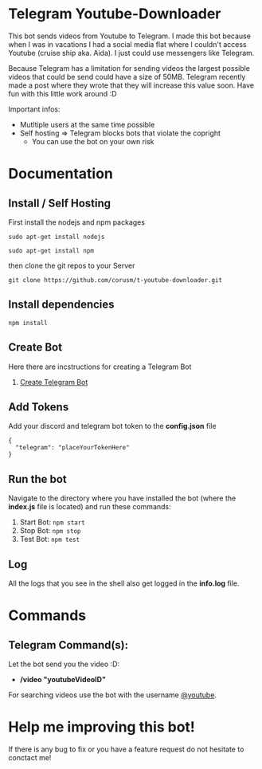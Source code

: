 # Telegram Youtube-Downloader

This bot sends videos from Youtube to Telegram. I made this bot because when I was in vacations I had a social media flat where I couldn't access Youtube (cruise ship aka. Aida). I just could use messengers like Telegram.

Because Telegram has a limitation for sending videos the largest possible videos that could be send could have a size of 50MB. Telegram recently made a post where they wrote that they will increase this value soon.
Have fun with this little work around :D

Important infos:
- Mutltiple users at the same time possible
- Self hosting => Telegram blocks bots that violate the copright
    - You can use the bot on your own risk

# Documentation

## Install / Self Hosting

First install the nodejs and npm packages
```
sudo apt-get install nodejs
```
```
sudo apt-get install npm
```

then clone the git repos to your Server
```
git clone https://github.com/corusm/t-youtube-downloader.git
```

## Install dependencies
```
npm install
```

## Create Bot
Here there are incstructions for creating a Telegram Bot
1. [Create Telegram Bot](https://www.sohamkamani.com/blog/2016/09/21/making-a-telegram-bot/)

## Add Tokens
Add your discord and telegram bot token to the **config.json** file
```
{
  "telegram": "placeYourTokenHere"
}
```

## Run the bot
Navigate to the directory where you have installed the bot (where the **index.js** file is located) and run these commands:

1. Start Bot: `npm start`
2. Stop Bot: `npm stop`
3. Test Bot: `npm test`

## Log
All the logs that you see in the shell also get logged in the **info.log** file.

# Commands

## Telegram Command(s):
Let the bot send you the video :D:
* **/video "youtubeVideoID"**

For searching videos use the bot with the username [@youtube](https://telegram.me/youtube).

# Help me improving this bot! 
If there is any bug to fix or you have a feature request do not hesitate to conctact me!
